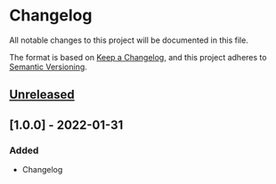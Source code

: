 # Changelog

All notable changes to this project will be documented in this file.

The format is based on [Keep a Changelog][keepachangelog],
and this project adheres to [Semantic Versioning][semver].

## [Unreleased]

## [1.0.0] - 2022-01-31

### Added

- Changelog

[unreleased]: https://github.com/w35l3y/hassio-addons/compare/v1.0.0...HEAD
[semver]: https://semver.org/spec/v2.0.0.html
[keepachangelog]: https://keepachangelog.com/en/1.0.0/
